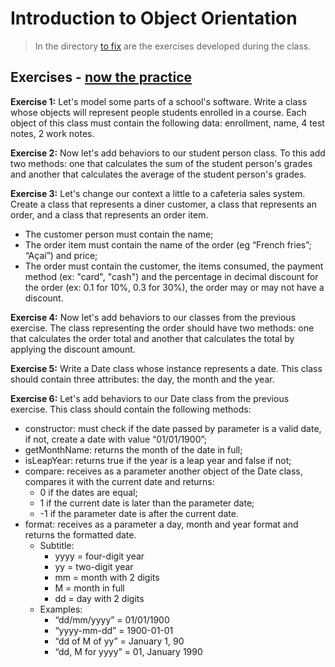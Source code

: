 # Introduction to Object Orientation

> In the directory [to fix](./to-fix/) are the exercises developed during the class.

## Exercises - [now the practice](./now-the-practice/)

**Exercise 1:** Let's model some parts of a school's software. Write a class whose objects will represent people students enrolled in a course. Each object of this class must contain the following data: enrollment, name, 4 test notes, 2 work notes.

**Exercise 2:** Now let's add behaviors to our student person class. To this add two methods: one that calculates the sum of the student person's grades and another that calculates the average of the student person's grades.

**Exercise 3:** Let's change our context a little to a cafeteria sales system. Create a class that represents a diner customer, a class that represents an order, and a class that represents an order item.

- The customer person must contain the name;
- The order item must contain the name of the order (eg “French fries”; “Açaí”) and price;
- The order must contain the customer, the items consumed, the payment method (ex: "card", "cash") and the percentage in decimal discount for the order (ex: 0.1 for 10%, 0.3 for 30%), the order may or may not have a discount.

**Exercise 4:** Now let's add behaviors to our classes from the previous exercise. The class representing the order should have two methods: one that calculates the order total and another that calculates the total by applying the discount amount.

**Exercise 5:** Write a Date class whose instance represents a date. This class should contain three attributes: the day, the month and the year.

**Exercise 6:** Let's add behaviors to our Date class from the previous exercise. This class should contain the following methods:

- constructor: must check if the date passed by parameter is a valid date, if not, create a date with value “01/01/1900”;
- getMonthName: returns the month of the date in full;
- isLeapYear: returns true if the year is a leap year and false if not;
- compare: receives as a parameter another object of the Date class, compares it with the current date and returns:
  - 0 if the dates are equal;
  - 1 if the current date is later than the parameter date;
  - -1 if the parameter date is after the current date.
- format: receives as a parameter a day, month and year format and returns the formatted date.
  - Subtitle:
    - yyyy = four-digit year
    - yy = two-digit year
    - mm = month with 2 digits
    - M = month in full
    - dd = day with 2 digits
  - Examples:
    - “dd/mm/yyyy” = 01/01/1900
    - “yyyy-mm-dd” = 1900-01-01
    - “dd of M of yy” = January 1, 90
    - “dd, M for yyyy” = 01, January 1990